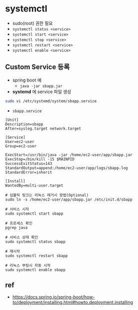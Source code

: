 # systemctl
* sudo(root) 권한 필요
* `systemctl status <service>`
* `systemctl start <service>`
* `systemctl stop <service>`
* `systemctl restart <service>`
* `systemctl enable <service>`

## Custom Service 등록
* spring boot 예
  * `java -jar sbapp.jar`
* **systemd** 에 service 파일 생성
```sh
sudo vi /etc/systemd/system/sbapp.service
```

* `sbapp.service`
```
[Unit]
Description=sbapp
After=syslog.target network.target

[Service]
User=ec2-user
Group=ec2-user

ExecStart=/usr/bin/java -jar /home/ec2-user/app/sbapp.jar
ExecStop=/bin/kill -15 $MAINPID
SuccessExitStatus=143
StandardOutput=append:/home/ec2-user/app/logs/sbapp.log
StandardError=inherit

[Install]
WantedBy=multi-user.target
```


```
# 심볼릭 링크는 리눅스 레거시 방법(Optional)
sudo ln -s /home/ec2-user/app/sbapp.jar /etc/init.d/sbapp

# 서비스 시작
sudo systemctl start sbapp

# 프로세스 확인
pgrep java

# 서비스 상태 확인
sudo systemctl status sbapp

# 재시작
sudo systemctl restart sbapp

# 리눅스 부팅시 자동 시작
sudo systemctl enable sbapp
```

## ref
* https://docs.spring.io/spring-boot/how-to/deployment/installing.html#howto.deployment.installing
